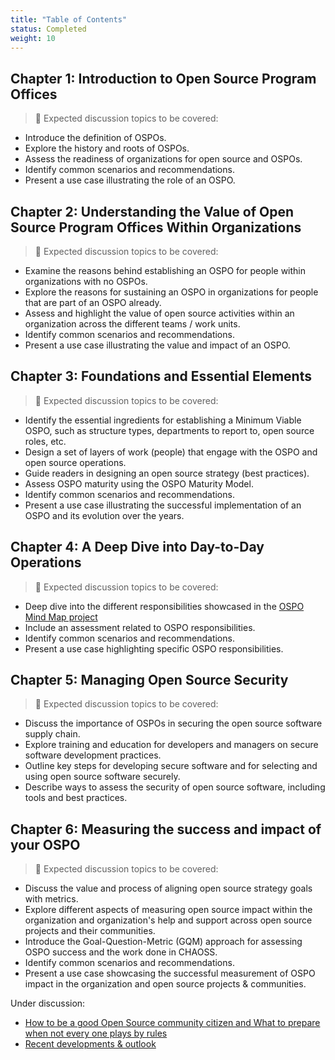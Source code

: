 ```yaml
---
title: "Table of Contents"
status: Completed
weight: 10
---
```


## Chapter 1: Introduction to Open Source Program Offices

> 🎯 Expected discussion topics to be covered:

* Introduce the definition of OSPOs.
* Explore the history and roots of OSPOs.
* Assess the readiness of organizations for open source and OSPOs.
* Identify common scenarios and recommendations.
* Present a use case illustrating the role of an OSPO.

## Chapter 2: Understanding the Value of Open Source Program Offices Within Organizations

> 🎯 Expected discussion topics to be covered:

* Examine the reasons behind establishing an OSPO for people within organizations with no OSPOs.
* Explore the reasons for sustaining an OSPO in organizations for people that are part of an OSPO already.
* Assess and highlight the value of open source activities within an organization across the different teams / work units.
* Identify common scenarios and recommendations.
* Present a use case illustrating the value and impact of an OSPO.

## Chapter 3: Foundations and Essential Elements

> 🎯 Expected discussion topics to be covered:

* Identify the essential ingredients for establishing a Minimum Viable OSPO, such as structure types, departments to report to, open source roles, etc.
* Design a set of layers of work (people) that engage with the OSPO and open source operations.
* Guide readers in designing an open source strategy (best practices).
* Assess OSPO maturity using the OSPO Maturity Model.
* Identify common scenarios and recommendations.
* Present a use case illustrating the successful implementation of an OSPO and its evolution over the years.

## Chapter 4: A Deep Dive into Day-to-Day Operations

> 🎯 Expected discussion topics to be covered:

* Deep dive into the different responsibilities showcased in the [OSPO Mind Map project](https://ospomindmap.todogroup.org/)
* Include an assessment related to OSPO responsibilities.
* Identify common scenarios and recommendations.
* Present a use case highlighting specific OSPO responsibilities.

## Chapter 5: Managing Open Source Security

> 🎯 Expected discussion topics to be covered:

* Discuss the importance of OSPOs in securing the open source software supply chain.
* Explore training and education for developers and managers on secure software development practices.
* Outline key steps for developing secure software and for selecting and using open source software securely.
* Describe ways to assess the security of open source software, including tools and best practices.

## Chapter 6: Measuring the success and impact of your OSPO

> 🎯 Expected discussion topics to be covered:

* Discuss the value and process of aligning open source strategy goals with metrics.
* Explore different aspects of measuring open source impact within the organization and organization's help and support across open source projects and their communities.
* Introduce the Goal-Question-Metric (GQM) approach for assessing OSPO success and the work done in CHAOSS.
* Identify common scenarios and recommendations.
* Present a use case showcasing the successful measurement of OSPO impact in the organization and open source projects & communities.

Under discussion:

* [How to be a good Open Source community citizen and What to prepare when not every one plays by rules](https://github.com/todogroup/ospology/issues/320)
* [Recent developments & outlook](https://github.com/todogroup/ospology/issues/280)

